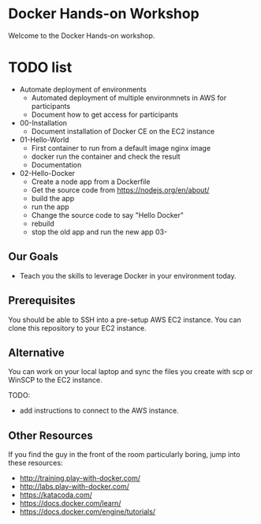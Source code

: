

Docker Hands-on Workshop
========================

Welcome to the Docker Hands-on workshop.

TODO list
=========
- Automate deployment of environments
    - Automated deployment of multiple environmnets in AWS for participants
    - Document how to get access for participants
- 00-Installation
    - Document installation of Docker CE on the EC2 instance
- 01-Hello-World
    - First container to run from a default image nginx image
    - docker run the container and check the result
    - Documentation
- 02-Hello-Docker
    - Create a node app from a Dockerfile
    - Get the source code from https://nodejs.org/en/about/
    - build the app 
    - run the app
    - Change the source code to say "Hello Docker"
    - rebuild
    - stop the old app and run the new app
03-


Our Goals
---------

- Teach you the skills to leverage Docker in your environment today.


Prerequisites
-------------

You should be able to SSH into a pre-setup AWS EC2 instance.
You can clone this repository to your EC2 instance.

Alternative
-----------
You can work on your local laptop and sync the files you create with scp or WinSCP to the EC2 instance.


TODO:
- add instructions to connect to the AWS instance.


Other Resources
---------------

If you find the guy in the front of the room particularly boring, jump into these resources:

- http://training.play-with-docker.com/
- http://labs.play-with-docker.com/
- https://katacoda.com/
- https://docs.docker.com/learn/
- https://docs.docker.com/engine/tutorials/
